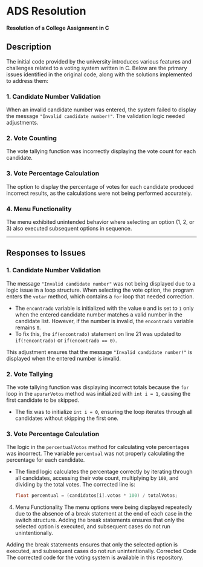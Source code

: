 
# ADS Resolution
**Resolution of a College Assignment in C**

## Description
The initial code provided by the university introduces various features and challenges related to a voting system written in C. Below are the primary issues identified in the original code, along with the solutions implemented to address them:

### 1. Candidate Number Validation
When an invalid candidate number was entered, the system failed to display the message `"Invalid candidate number!"`. The validation logic needed adjustments.

### 2. Vote Counting
The vote tallying function was incorrectly displaying the vote count for each candidate.

### 3. Vote Percentage Calculation
The option to display the percentage of votes for each candidate produced incorrect results, as the calculations were not being performed accurately.

### 4. Menu Functionality
The menu exhibited unintended behavior where selecting an option (1, 2, or 3) also executed subsequent options in sequence.

---

## Responses to Issues

### 1. **Candidate Number Validation**
The message `"Invalid candidate number"` was not being displayed due to a logic issue in a loop structure. When selecting the vote option, the program enters the `votar` method, which contains a `for` loop that needed correction.

- The `encontrado` variable is initialized with the value `0` and is set to `1` only when the entered candidate number matches a valid number in the candidate list. However, if the number is invalid, the `encontrado` variable remains `0`.
- To fix this, the `if(encontrado)` statement on line 21 was updated to `if(!encontrado)` or `if(encontrado == 0)`.

This adjustment ensures that the message `"Invalid candidate number!"` is displayed when the entered number is invalid.

### 2. **Vote Tallying**
The vote tallying function was displaying incorrect totals because the `for` loop in the `apurarVotos` method was initialized with `int i = 1`, causing the first candidate to be skipped.

- The fix was to initialize `int i = 0`, ensuring the loop iterates through all candidates without skipping the first one.

### 3. **Vote Percentage Calculation**
The logic in the `percentualVotos` method for calculating vote percentages was incorrect. The variable `percentual` was not properly calculating the percentage for each candidate.

- The fixed logic calculates the percentage correctly by iterating through all candidates, accessing their vote count, multiplying by `100`, and dividing by the total votes. The corrected line is:
  ```c
  float percentual = (candidatos[i].votos * 100) / totalVotos;

4. Menu Functionality
The menu options were being displayed repeatedly due to the absence of a break statement at the end of each case in the switch structure.
Adding the break statements ensures that only the selected option is executed, and subsequent cases do not run unintentionally.

Adding the break statements ensures that only the selected option is executed, and subsequent cases do not run unintentionally.
Corrected Code
The corrected code for the voting system is available in this repository.


